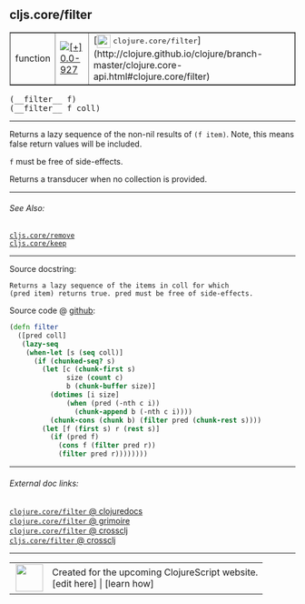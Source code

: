 ## cljs.core/filter



 <table border="1">
<tr>
<td>function</td>
<td><a href="https://github.com/cljsinfo/cljs-api-docs/tree/0.0-927"><img valign="middle" alt="[+] 0.0-927" title="Added in 0.0-927" src="https://img.shields.io/badge/+-0.0--927-lightgrey.svg"></a> </td>
<td>
[<img height="24px" valign="middle" src="http://i.imgur.com/1GjPKvB.png"> <samp>clojure.core/filter</samp>](http://clojure.github.io/clojure/branch-master/clojure.core-api.html#clojure.core/filter)
</td>
</tr>
</table>


 <samp>
(__filter__ f)<br>
</samp>
 <samp>
(__filter__ f coll)<br>
</samp>

---

Returns a lazy sequence of the non-nil results of `(f item)`. Note, this means
false return values will be included.

`f` must be free of side-effects.

Returns a transducer when no collection is provided.



---


###### See Also:

[`cljs.core/remove`](../cljs.core/remove.md)<br>
[`cljs.core/keep`](../cljs.core/keep.md)<br>

---


Source docstring:

```
Returns a lazy sequence of the items in coll for which
(pred item) returns true. pred must be free of side-effects.
```


Source code @ [github](https://github.com/clojure/clojurescript/blob/r1933/src/cljs/cljs/core.cljs#L2927-L2944):

```clj
(defn filter
  ([pred coll]
   (lazy-seq
    (when-let [s (seq coll)]
      (if (chunked-seq? s)
        (let [c (chunk-first s)
              size (count c)
              b (chunk-buffer size)]
          (dotimes [i size]
              (when (pred (-nth c i))
                (chunk-append b (-nth c i))))
          (chunk-cons (chunk b) (filter pred (chunk-rest s))))
        (let [f (first s) r (rest s)]
          (if (pred f)
            (cons f (filter pred r))
            (filter pred r))))))))
```

<!--
Repo - tag - source tree - lines:

 <pre>
clojurescript @ r1933
└── src
    └── cljs
        └── cljs
            └── <ins>[core.cljs:2927-2944](https://github.com/clojure/clojurescript/blob/r1933/src/cljs/cljs/core.cljs#L2927-L2944)</ins>
</pre>

-->

---



###### External doc links:

[`clojure.core/filter` @ clojuredocs](http://clojuredocs.org/clojure.core/filter)<br>
[`clojure.core/filter` @ grimoire](http://conj.io/store/v1/org.clojure/clojure/1.7.0-beta3/clj/clojure.core/filter/)<br>
[`clojure.core/filter` @ crossclj](http://crossclj.info/fun/clojure.core/filter.html)<br>
[`cljs.core/filter` @ crossclj](http://crossclj.info/fun/cljs.core.cljs/filter.html)<br>

---

 <table>
<tr><td>
<img valign="middle" align="right" width="48px" src="http://i.imgur.com/Hi20huC.png">
</td><td>
Created for the upcoming ClojureScript website.<br>
[edit here] | [learn how]
</td></tr></table>

[edit here]:https://github.com/cljsinfo/cljs-api-docs/blob/master/cljsdoc/cljs.core/filter.cljsdoc
[learn how]:https://github.com/cljsinfo/cljs-api-docs/wiki/cljsdoc-files

<!--

This information was too distracting to show to readers, but I'll leave it
commented here since it is helpful to:

- pretty-print the data used to generate this document
- and show how to retrieve that data



The API data for this symbol:

```clj
{:description "Returns a lazy sequence of the non-nil results of `(f item)`. Note, this means\nfalse return values will be included.\n\n`f` must be free of side-effects.\n\nReturns a transducer when no collection is provided.",
 :ns "cljs.core",
 :name "filter",
 :signature ["[f]" "[f coll]"],
 :history [["+" "0.0-927"]],
 :type "function",
 :related ["cljs.core/remove" "cljs.core/keep"],
 :full-name-encode "cljs.core/filter",
 :source {:code "(defn filter\n  ([pred coll]\n   (lazy-seq\n    (when-let [s (seq coll)]\n      (if (chunked-seq? s)\n        (let [c (chunk-first s)\n              size (count c)\n              b (chunk-buffer size)]\n          (dotimes [i size]\n              (when (pred (-nth c i))\n                (chunk-append b (-nth c i))))\n          (chunk-cons (chunk b) (filter pred (chunk-rest s))))\n        (let [f (first s) r (rest s)]\n          (if (pred f)\n            (cons f (filter pred r))\n            (filter pred r))))))))",
          :title "Source code",
          :repo "clojurescript",
          :tag "r1933",
          :filename "src/cljs/cljs/core.cljs",
          :lines [2927 2944]},
 :full-name "cljs.core/filter",
 :clj-symbol "clojure.core/filter",
 :docstring "Returns a lazy sequence of the items in coll for which\n(pred item) returns true. pred must be free of side-effects."}

```

Retrieve the API data for this symbol:

```clj
;; from Clojure REPL
(require '[clojure.edn :as edn])
(-> (slurp "https://raw.githubusercontent.com/cljsinfo/cljs-api-docs/catalog/cljs-api.edn")
    (edn/read-string)
    (get-in [:symbols "cljs.core/filter"]))
```

-->
